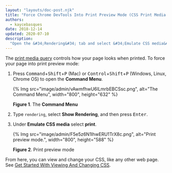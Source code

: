 ```yaml
---
layout: "layouts/doc-post.njk"
title: "Force Chrome DevTools Into Print Preview Mode (CSS Print Media Type)"
authors:
  - kaycebasques
date: 2018-12-14
updated: 2020-07-10
description:
  "Open the &#34;Rendering&#34; tab and select &#34;Emulate CSS media&#34; &gt; &#34;print&#34;."
---
```


The [print media query][1] controls how your page looks when printed. To force your page into print
preview mode:

1.  Press <kbd>Command</kbd>+<kbd>Shift</kbd>+<kbd>P</kbd> (Mac) or
    <kbd>Control</kbd>+<kbd>Shift</kbd>+<kbd>P</kbd> (Windows, Linux, Chrome OS) to open the
    **Command Menu**.

    {% Img src="image/admin/vAwmfhwU6lLmrbEBCSsc.png", alt="The Command Menu", width="800", height="632" %}

    **Figure 1**. The **Command Menu**

2.  Type `rendering`, select **Show Rendering**, and then press <kbd>Enter</kbd>.
3.  Under **Emulate CSS media** select **print**.

    {% Img src="image/admin/F5e5z6N1lhwERU1TrX8c.png", alt="Print preview mode.", width="800", height="588" %}

    **Figure 2**. Print preview mode

From here, you can view and change your CSS, like any other web page. See [Get Started With Viewing
And Changing CSS][2].

[1]: https://developer.mozilla.org/en-US/docs/Web/CSS/Media_Queries/Using_media_queries
[2]: /web/tools/chrome-devtools/css
